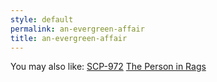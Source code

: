 ```yaml
---
style: default
permalink: an-evergreen-affair
title: an-evergreen-affair
---
```

You may also like:
[SCP-972](http://scp-wiki.net/scp-972)
[The Person in Rags](http://scp-wiki.net/the-person-in-rags)